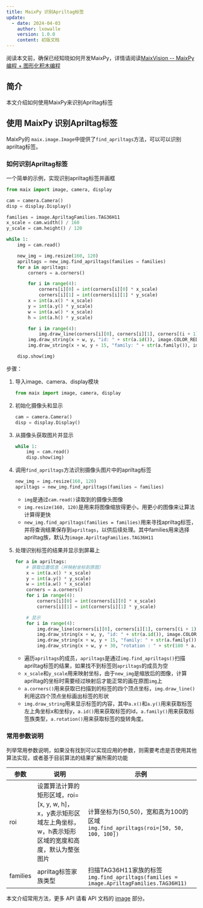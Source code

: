 ```yaml
---
title: MaixPy 识别Apriltag标签
update:
  - date: 2024-04-03
    author: lxowalle
    version: 1.0.0
    content: 初版文档
---
```


阅读本文前，确保已经知晓如何开发MaixPy，详情请阅读[MaixVision -- MaixPy 编程 + 图形化积木编程](../basic/maixvision.md)

## 简介

本文介绍如何使用MaixPy来识别Apriltag标签

## 使用 MaixPy 识别Apriltag标签

MaixPy的 `maix.image.Image`中提供了`find_apriltags`方法，可以可以识别apriltag标签。

### 如何识别Apriltag标签

一个简单的示例，实现识别apriltag标签并画框

```python
from maix import image, camera, display

cam = camera.Camera()
disp = display.Display()

families = image.ApriltagFamilies.TAG36H11
x_scale = cam.width() / 160
y_scale = cam.height() / 120

while 1:
    img = cam.read()

    new_img = img.resize(160, 120)
    apriltags = new_img.find_apriltags(families = families)
    for a in apriltags:
        corners = a.corners()

        for i in range(4):
            corners[i][0] = int(corners[i][0] * x_scale)
            corners[i][1] = int(corners[i][1] * y_scale)
        x = int(a.x() * x_scale)
        y = int(a.y() * y_scale)
        w = int(a.w() * x_scale)
        h = int(a.h() * y_scale)

        for i in range(4):
            img.draw_line(corners[i][0], corners[i][1], corners[(i + 1) % 4][0], corners[(i + 1) % 4][1], image.COLOR_RED)
        img.draw_string(x + w, y, "id: " + str(a.id()), image.COLOR_RED)
        img.draw_string(x + w, y + 15, "family: " + str(a.family()), image.COLOR_RED)

    disp.show(img)
```

步骤：

1. 导入image、camera、display模块

   ```python
   from maix import image, camera, display
   ```

2. 初始化摄像头和显示

   ```python
   cam = camera.Camera()
   disp = display.Display()
   ```

3. 从摄像头获取图片并显示

   ```python
   while 1:
       img = cam.read()
       disp.show(img)
   ```

4. 调用`find_apriltags`方法识别摄像头图片中的apriltag标签

   ```python
   new_img = img.resize(160, 120)
   apriltags = new_img.find_apriltags(families = families)
   ```

   - `img`是通过`cam.read()`读取到的摄像头图像
   - `img.resize(160, 120)`是用来将图像缩放得更小，用更小的图像来让算法计算得更快
   - `new_img.find_apriltags(families = families)`用来寻找apriltag标签，并将查询结果保存到`apriltags`，以供后续处理。其中families用来选择apriltag族，默认为`image.ApriltagFamilies.TAG36H11`

5. 处理识别标签的结果并显示到屏幕上

   ```python
   for a in apriltags:
       # 获取位置信息（并映射坐标到原图）
       x = int(a.x() * x_scale)
       y = int(a.y() * y_scale)
       w = int(a.w() * x_scale)
       corners = a.corners()
       for i in range(4):
           corners[i][0] = int(corners[i][0] * x_scale)
           corners[i][1] = int(corners[i][1] * y_scale)

       # 显示
       for i in range(4):
           img.draw_line(corners[i][0], corners[i][1], corners[(i + 1) % 4][0], corners[(i + 1) % 4][1], image.COLOR_RED)
           img.draw_string(x + w, y, "id: " + str(a.id()), image.COLOR_RED)
           img.draw_string(x + w, y + 15, "family: " + str(a.family()), image.COLOR_RED)
           img.draw_string(x + w, y + 30, "rotation : " + str(180 * a.rotation() // 3.1415), image.COLOR_RED)
   ```
   
   - 遍历`apriltags`的成员，`apriltags`是通过`img.find_apriltags()`扫描apriltag标签的结果，如果找不到标签则`apriltags`的成员为空
   - `x_scale`和`y_scale`用来映射坐标，由于`new_img`是缩放后的图像，计算apriltag的坐标时需要经过映射后才能正常的画在原图`img`上
   - `a.corners()`用来获取已扫描到的标签的四个顶点坐标，`img.draw_line()`利用这四个顶点坐标画出标签的形状
   - `img.draw_string`用来显示标签的内容，其中`a.x()`和`a.y()`用来获取标签左上角坐标x和坐标y，`a.id()`用来获取标签的id，`a.family()`用来获取标签族类型，`a.rotation()`用来获取标签的旋转角度。

### 常用参数说明

列举常用参数说明，如果没有找到可以实现应用的参数，则需要考虑是否使用其他算法实现，或者基于目前算法的结果扩展所需的功能


| 参数     | 说明                                                         | 示例                                                         |
| -------- | ------------------------------------------------------------ | ------------------------------------------------------------ |
| roi      | 设置算法计算的矩形区域，roi=[x, y, w, h]，x，y表示矩形区域左上角坐标，w，h表示矩形区域的宽度和高度，默认为整张图片 | 计算坐标为(50,50)，宽和高为100的区域<br />```img.find_apriltags(roi=[50, 50, 100, 100])``` |
| families | apriltag标签家族类型                                         | 扫描TAG36H11家族的标签<br />```img.find_apriltags(families = image.ApriltagFamilies.TAG36H11)``` |

本文介绍常用方法，更多 API 请看 API 文档的 [image](../../../api/maix/image.md) 部分。




